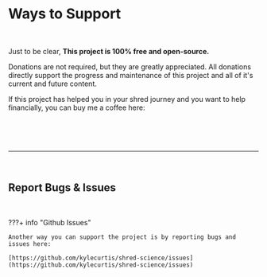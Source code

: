# Ways to Support 

<br>

Just to be clear, **This project is 100% free and open-source.**

Donations are not required, but they are greatly appreciated. All donations directly support the progress and maintenance of this project and all of it's current and future content.

If this project has helped you in your shred journey and you want to help financially, you can buy me a coffee here:

<br>

<script type="text/javascript" src="https://cdnjs.buymeacoffee.com/1.0.0/button.prod.min.js" data-name="bmc-button" data-slug="KyleCurtis" data-color="#FF5F5F" data-emoji="☕"  data-font="Cookie" data-text="Buy me a coffee" data-outline-color="#000000" data-font-color="#ffffff" data-coffee-color="#FFDD00" ></script>

<br>

<br>

---

<br>

## Report Bugs & Issues

<br>

???+ info "Github Issues"

    Another way you can support the project is by reporting bugs and issues here:

    [https://github.com/kylecurtis/shred-science/issues](https://github.com/kylecurtis/shred-science/issues)

<br>

<br>
